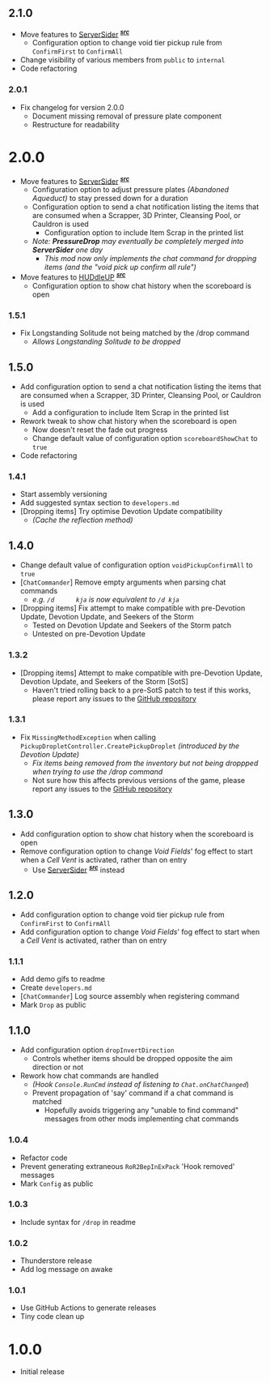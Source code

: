 ## 2.1.0
- Move features to [ServerSider](https://thunderstore.io/package/itsschwer/ServerSider/) <sup>[***src***](https://github.com/itsschwer/ror2-serversider)</sup>
    - Configuration option to change void tier pickup rule from `ConfirmFirst` to `ConfirmAll`
- Change visibility of various members from `public` to `internal`
- Code refactoring

### 2.0.1
- Fix changelog for version 2.0.0
    - Document missing removal of pressure plate component
    - Restructure for readability

# 2.0.0
- Move features to [ServerSider](https://thunderstore.io/package/itsschwer/ServerSider/) <sup>[***src***](https://github.com/itsschwer/ror2-serversider)</sup>
    - Configuration option to adjust pressure plates *(Abandoned Aqueduct)* to stay pressed down for a duration
    - Configuration option to send a chat notification listing the items that are consumed when a Scrapper, 3D Printer, Cleansing Pool, or Cauldron is used
        - Configuration option to include Item Scrap in the printed list
    <!--  -->
    - *Note: **PressureDrop** may eventually be completely merged into **ServerSider** one day*
        - *This mod now only implements the chat command for dropping items (and the "void pick up confirm all rule")*
- Move features to [HUDdleUP](https://thunderstore.io/package/itsschwer/HUDdleUP/) <sup>[***src***](https://github.com/itsschwer/ror2-huddle-up)</sup>
    - Configuration option to show chat history when the scoreboard is open

### 1.5.1
- Fix Longstanding Solitude not being matched by the /drop command
    - *Allows Longstanding Solitude to be dropped*

## 1.5.0
- Add configuration option to send a chat notification listing the items that are consumed when a Scrapper, 3D Printer, Cleansing Pool, or Cauldron is used
    - Add a configuration to include Item Scrap in the printed list
- Rework tweak to show chat history when the scoreboard is open
    - Now doesn't reset the fade out progress
    - Change default value of configuration option `scoreboardShowChat` to `true`
- Code refactoring

### 1.4.1
- Start assembly versioning
- Add suggested syntax section to `developers.md`
- \[Dropping items\] Try optimise Devotion Update compatibility
    - *(Cache the reflection method)*

## 1.4.0
- Change default value of configuration option `voidPickupConfirmAll` to `true`
- \[`ChatCommander`\] Remove empty arguments when parsing chat commands
    - *e.g. <span style="white-space:pre;">`/d      kja`</span> is now equivalent to `/d kja`*
- \[Dropping items\] Fix attempt to make compatible with pre-Devotion Update, Devotion Update, and Seekers of the Storm
    - Tested on Devotion Update and Seekers of the Storm patch
    - Untested on pre-Devotion Update

### 1.3.2
- \[Dropping items\] Attempt to make compatible with pre-Devotion Update, Devotion Update, and Seekers of the Storm \[SotS\]
    - Haven't tried rolling back to a pre-SotS patch to test if this works, please report any issues to the [GitHub repository](https://github.com/itsschwer/pressure-drop/issues)

### 1.3.1
- Fix `MissingMethodException` when calling `PickupDropletController.CreatePickupDroplet` *(introduced by the Devotion Update)*
    - *Fix items being removed from the inventory but not being droppped when trying to use the /drop command*
    - Not sure how this affects previous versions of the game, please report any issues to the [GitHub repository](https://github.com/itsschwer/pressure-drop/issues)

## 1.3.0
- Add configuration option to show chat history when the scoreboard is open
- Remove configuration option to change *Void Fields*' fog effect to start when a *Cell Vent* is activated, rather than on entry
    - Use [ServerSider](https://thunderstore.io/package/itsschwer/ServerSider/) <sup>[***src***](https://github.com/itsschwer/ror2-serversider)</sup> instead

## 1.2.0
- Add configuration option to change void tier pickup rule from `ConfirmFirst` to `ConfirmAll`
- Add configuration option to change *Void Fields*' fog effect to start when a *Cell Vent* is activated, rather than on entry

### 1.1.1
- Add demo gifs to readme
- Create `developers.md`
- \[`ChatCommander`\] Log source assembly when registering command
- Mark `Drop` as public

## 1.1.0
- Add configuration option `dropInvertDirection`
    - Controls whether items should be dropped opposite the aim direction or not
- Rework how chat commands are handled
    - *(Hook `Console.RunCmd` instead of listening to `Chat.onChatChanged`*)
    - Prevent propagation of 'say' command if a chat command is matched
        - Hopefully avoids triggering any "unable to find command" messages from other mods implementing chat commands

### 1.0.4
- Refactor code
- Prevent generating extraneous `RoR2BepInExPack` 'Hook removed' messages
- Mark `Config` as public

### 1.0.3
- Include syntax for `/drop` in readme

### 1.0.2
- Thunderstore release
- Add log message on awake

### 1.0.1
- Use GitHub Actions to generate releases
- Tiny code clean up

# 1.0.0
- Initial release
